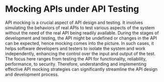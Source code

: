 # Mocking APIs under API Testing

API mocking is a crucial aspect of API design and testing. It involves simulating the behaviors of real APIs to test various aspects of the system without the need of the real API being readily available. During the stages of development and testing, the API might be undefined or changes in the API can be expected, hence mocking comes into the picture. In such cases, it helps software developers and testers to isolate the system and work independently, enhancing the control over the input and output of the test. The focus here ranges from testing the API for functionality, reliability, performance, to security. Therefore, understanding and implementing effective API mocking strategies can significantly streamline the API design and development process.